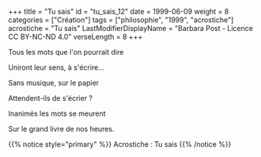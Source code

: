 +++
title = "Tu sais"
id = "tu_sais_12"
date = 1999-06-09
weight = 8
categories = ["Création"]
tags = ["philosophie", "1999", "acrostiche"]
acrostiche = "Tu sais"
LastModifierDisplayName = "Barbara Post - Licence CC BY-NC-ND 4.0"
verseLength = 8
+++

Tous les mots que l'on pourrait dire

Uniront leur sens, à s'écrire...

Sans musique, sur le papier

Attendent-ils de s'écrier ?

Inanimés les mots se meurent

Sur le grand livre de nos heures.

{{% notice style="primary" %}}
Acrostiche : Tu sais
{{% /notice %}}
